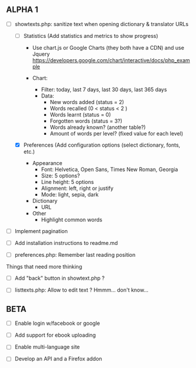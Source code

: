 ## ALPHA 1

- [ ] showtexts.php: sanitize text when opening dictionary & translator URLs

  - [ ] Statistics (Add statistics and metrics to show progress)
    - Use chart.js or Google Charts (they both have a CDN) and use Jquery
    https://developers.google.com/chart/interactive/docs/php_example

    - Chart:
        - Filter: today, last 7 days, last 30 days, last 365 days
        - Data:
            - New words added (status = 2)
            - Words recalled (0 < status < 2 )
            - Words learnt (status = 0)
            - Forgotten words (status = 3?)
            - Words already known? (another table?)
            - Amount of words per level? (fixed value for each level)

  - [x] Preferences (Add configuration options (select dictionary, fonts, etc.)
    - Appearance
        - Font: Helvetica, Open Sans, Times New Roman, Georgia
        - Size: 5 options?
        - Line height: 5 options
        - Alignment: left, right or justify
        - Mode: light, sepia, dark
    - Dictionary
        - URL
    - Other
        - Highlight common words

- [ ] Implement pagination

- [ ] Add installation instructions to readme.md

- [ ] preferences.php: Remember last reading position

Things that need more thinking

- [ ] Add "back" button in showtext.php ?

- [ ] listtexts.php: Allow to edit text ? Hmmm... don't know...

## BETA

- [ ] Enable login w/facebook or google

- [ ] Add support for ebook uploading

- [ ] Enable multi-language site

- [ ] Develop an API and a Firefox addon
